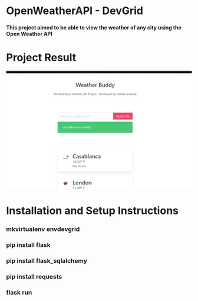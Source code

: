 # OpenWeatherAPI - DevGrid

#### This project aimed to be able to view the weather of any city using the Open Weather API


# Project Result

![alt text](https://raw.githubusercontent.com/andradenatalie/OpenWeatherAPI/main/Prints/added_city.jpg)


# Installation and Setup Instructions

### mkvirtualenv envdevgrid
### pip install flask
### pip install flask_sqlalchemy
### pip install requests
### flask run





